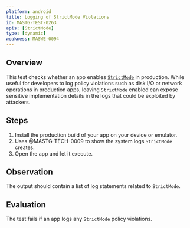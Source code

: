```yaml
---
platform: android
title: Logging of StrictMode Violations
id: MASTG-TEST-0263
apis: [StrictMode]
type: [dynamic]
weakness: MASWE-0094
---
```


## Overview

This test checks whether an app enables [`StrictMode`](../../../Document/0x05i-Testing-Code-Quality-and-Build-Settings.md#strictmode) in production. While useful for developers to log policy violations such as disk I/O or network operations in production apps, leaving `StrictMode` enabled can expose sensitive implementation details in the logs that could be exploited by attackers.

## Steps

1. Install the production build of your app on your device or emulator.
2. Uses @MASTG-TECH-0009 to show the system logs `StrictMode` creates.
3. Open the app and let it execute.

## Observation

The output should contain a list of log statements related to `StrictMode`.

## Evaluation

The test fails if an app logs any `StrictMode` policy violations.
